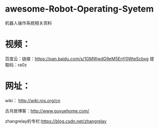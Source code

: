# awesome-Robot-Operating-Syetem
机器人操作系统相关资料
# 视频：

百度云：链接：https://pan.baidu.com/s/1GMWwdG9eM5EnY0WteScbxg 提取码：ra0z 

# 网址：

wiki： http://wiki.ros.org/cn

古月居博客：http://www.guyuehome.com/

zhangrelay的专栏:https://blog.csdn.net/zhangrelay
